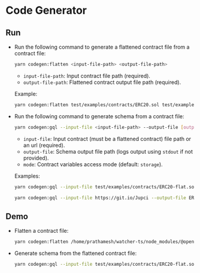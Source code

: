 # Code Generator

## Run

* Run the following command to generate a flattened contract file from a contract file:

  ```bash
  yarn codegen:flatten <input-file-path> <output-file-path>
  ```

    * `input-file-path`: Input contract file path (required).
    * `output-file-path`: Flattened contract output file path (required).

  Example:
  
  ```bash
  yarn codegen:flatten test/examples/contracts/ERC20.sol test/examples/contracts/ERC20-flat.sol
  ```

* Run the following command to generate schema from a contract file:

  ```bash
  yarn codegen:gql --input-file <input-file-path> --output-file [output-file-path] --mode [eth_call | storage]
  ```

    * `input-file`: Input contract (must be a flattened contract) file path or an url (required).
    * `output-file`: Schema output file path (logs output using `stdout` if not provided).
    * `mode`: Contract variables access mode (default: `storage`).

  Examples:
  
  ```bash
  yarn codegen:gql --input-file test/examples/contracts/ERC20-flat.sol --output-file ERC20-schema.gql --mode eth_call
  ```

  ```bash
  yarn codegen:gql --input-file https://git.io/Jupci --output-file ERC721-schema.gql --mode storage
  ```

## Demo

* Flatten a contract file:

  ```bash
  yarn codegen:flatten /home/prathamesh/watcher-ts/node_modules/@openzeppelin/contracts/token/ERC20/ERC20.sol test/examples/contracts/ERC20-flat.sol
  ```

* Generate schema from the flattened contract file:
  
  ```bash
  yarn codegen:gql --input-file test/examples/contracts/ERC20-flat.sol --output-file ERC20-schema.gql --mode storage
  ```
